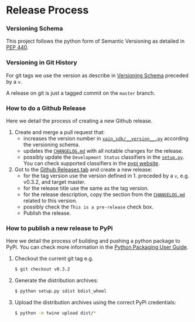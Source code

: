 # Release Process

### Versioning Schema

This project follows the python form of Semantic Versioning as detailed in [PEP
440](https://www.python.org/dev/peps/pep-0440/).

### Versioning in Git History

For git tags we use the version as describe in [Versioning
Schema](#versioning-schema) preceded by a `v`.

A release on git is just a tagged commit on the `master` branch.

### How to do a Github Release

Here we detail the process of creating a new Github release.

1. Create and merge a pull request that:
    - increases the version number in
      [`xain_sdk/__version__.py`](https://github.com/xainag/xain/blob/master/xain-sdk/__version__.py)
      according the versioning schema.
    - updates the
      [`CHANGELOG.md`](https://github.com/xainag/xain-sdk/blob/master/CHANGELOG.md)
      with all notable changes for the release.
    - possibly update the `Development Status` classifiers in the
      [`setup.py`](https://github.com/xainag/xain-sdk/blob/master/setup.py). You
      can check supported classifiers in the [pypi
      website](https://pypi.org/classifiers/).
2. Got to the [Github Releases tab](https://github.com/xainag/xain-sdk/releases)
   and create a new release:
    - for the tag version use the version defined in 1. preceded by a `v`, e.g.
      v0.3.2, and target master.
    - for the release title use the same as the tag version.
    - for the release description, copy the section from the
      [`CHANGELOG.md`](https://github.com/xainag/xain-sdk/blob/master/CHANGELOG.md)
      related to this version.
    - possibly check the `This is a pre-release` check box.
    - Publish the release.

### How to publish a new release to PyPi

Here we detail the process of building and pushing a python package to PyPi.
You can check more information in the [Python Packaging User
Guide](https://packaging.python.org/tutorials/packaging-projects/).

1. Checkout the current git tag e.g.
    ```bash
    $ git checkout v0.3.2
    ```
2. Generate the distribution archives:
    ```bash
    $ python setup.py sdist bdist_wheel
    ```
3. Upload the distribution archives using the correct PyPi credentials:
    ```bash
    $ python -m twine upload dist/*
    ```

